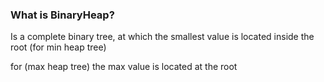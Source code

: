 ### What is BinaryHeap?

Is a complete binary tree, at which the smallest value is located inside the root (for min heap tree)

for (max heap tree) the max value is located at the root
